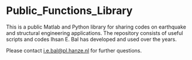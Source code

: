 # Public_Functions_Library
This is a public Matlab and Python library for sharing codes on earthquake and structural engineering applications. 
The repository consists of useful scripts and codes Ihsan E. Bal has developed and used over the years.

Please contact i.e.bal@pl.hanze.nl for further questions.
